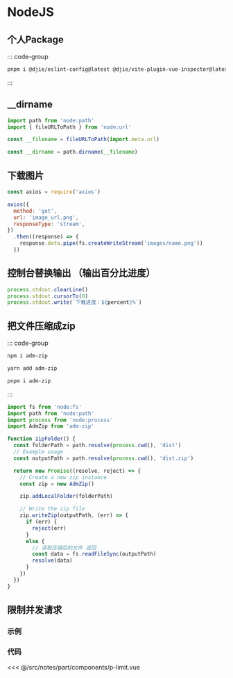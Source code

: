 # NodeJS

<script setup>
import PLimit from './components/p-limit.vue'
</script>

## 个人Package

::: code-group

```bash [前端]
pnpm i @djie/eslint-config@latest @djie/vite-plugin-vue-inspector@latest @djie/unocss@latest -D
```

:::

## __dirname

```js
import path from 'node:path'
import { fileURLToPath } from 'node:url'

const __filename = fileURLToPath(import.meta.url)

const __dirname = path.dirname(__filename)
```

## 下载图片

```js
const axios = require('axios')

axios({
  method: 'get',
  url: 'image_url.png',
  responseType: 'stream',
})
  .then((response) => {
    response.data.pipe(fs.createWriteStream('images/name.png'))
  })
```

## 控制台替换输出 （输出百分比进度）

```js
process.stdout.clearLine()
process.stdout.cursorTo(0)
process.stdout.write(`下载进度：${percent}%`)
```

## 把文件压缩成zip

::: code-group

```bash [npm]
npm i adm-zip
```

```bash [yarn]
yarn add adm-zip
```

```bash [pnpm]
pnpm i adm-zip
```

:::

```js
import fs from 'node:fs'
import path from 'node:path'
import process from 'node:process'
import AdmZip from 'adm-zip'

function zipFolder() {
  const folderPath = path.resolve(process.cwd(), 'dist')
  // Example usage
  const outputPath = path.resolve(process.cwd(), 'dist.zip')

  return new Promise((resolve, reject) => {
    // Create a new zip instance
    const zip = new AdmZip()

    zip.addLocalFolder(folderPath)

    // Write the zip file
    zip.writeZip(outputPath, (err) => {
      if (err) {
        reject(err)
      }
      else {
        // 读取压缩后的文件 返回
        const data = fs.readFileSync(outputPath)
        resolve(data)
      }
    })
  })
}
```

## 限制并发请求

### 示例

<DemoContainer>
    <PLimit></PLimit>
</DemoContainer>

### 代码

<<< @/src/notes/part/components/p-limit.vue
